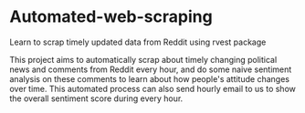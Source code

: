 # Automated-web-scraping
Learn to scrap timely updated data from Reddit using rvest package

This project aims to automatically scrap about timely changing political news and comments from Reddit every hour, and do some naive sentiment analysis on these comments to learn about how people's attitude changes over time. This automated process can also send hourly email to us to show the overall sentiment score during every hour. 
